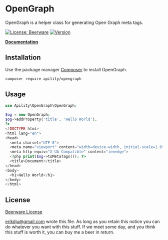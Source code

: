 # OpenGraph

OpenGraph is a helper class for generating Open Graph meta tags.

[![License: Beerware](https://img.shields.io/badge/license-beerware-green.svg)](https://spdx.org/licenses/Beerware)
[![Version](https://img.shields.io/github/tag/apility/php-opengraph.svg?label=version)](https://github.com/apility/vipps-php/releases/latest)

**[Documentation](http://htmlpreview.github.io/?https://github.com/apility/opengraph/blob/master/docs/index.html)**

## Installation

Use the package manager [Composer](https://getcomposer.org/) to install OpenGraph.

```bash
composer require apility/opengraph
```

## Usage

```php
use Apility\OpenGraph\OpenGraph;

$og = new OpenGraph;
$og->addProperty('title', 'Hello World');
?>
<!DOCTYPE html>
<html lang="en">
<head>
  <meta charset="UTF-8">
  <meta name="viewport" content="width=device-width, initial-scale=1.0">
  <meta http-equiv="X-UA-Compatible" content="ie=edge">
  <?php print($og->toMetaTags()); ?>
  <title>Document</title>
</head>
<body>
  <h1>Hello World</h1>
</body>
</html>
```

## License
[Beerware License](https://spdx.org/licenses/Beerware)

<erikdju@gmail.com> wrote this file. As long as you retain this notice you can do whatever you want with this stuff. If we meet some day, and you think this stuff is worth it, you can buy me a beer in return.
